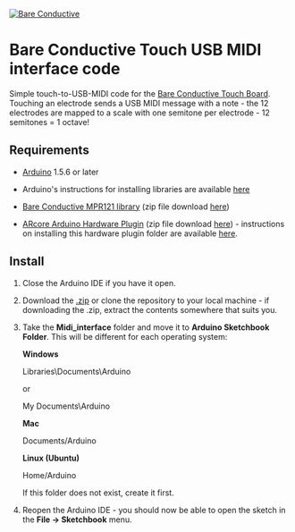 [![Bare Conductive](https://www.dropbox.com/s/7qmvpvst3kal3qv/LOGO_256x106.png?dl=1)](http://www.bareconductive.com/)

# Bare Conductive Touch USB MIDI interface code
Simple touch-to-USB-MIDI code for the [Bare Conductive Touch Board](http://www.bareconductive.com/shop/touch-board/). Touching an electrode sends a USB MIDI message with a note - the 12 electrodes are mapped to a scale with one semitone per electrode - 12 semitones = 1 octave!

## Requirements
* [Arduino](http://arduino.cc/en/Main/Software) 1.5.6 or later

* Arduino's instructions for installing libraries are available [here](http://arduino.cc/en/Guide/Libraries)
	
* [Bare Conductive MPR121 library](https://github.com/bareconductive/mpr121) (zip file download [here](https://github.com/bareconductive/mpr121/archive/public.zip))

* [ARcore Arduino Hardware Plugin](https://github.com/rkistner/arcore) (zip file download [here](https://github.com/rkistner/arcore/archive/master.zip)) - instructions on installing this hardware plugin folder are available [here](https://github.com/rkistner/arcore).


## Install

1. Close the Arduino IDE if you have it open.
1. Download the [.zip](https://github.com/BareConductive/touch-usb-midi-interface/archive/public.zip) or clone the repository to your local machine - if downloading the .zip, extract the contents somewhere that suits you.
1. Take the **Midi_interface** folder and move it to **Arduino Sketchbook Folder**. This will be different for each operating system: 

	**Windows**
	
	Libraries\\Documents\\Arduino
	
	or
	
	My Documents\\Arduino	
	
	**Mac**
	
	Documents/Arduino
	
	**Linux (Ubuntu)**
	
	Home/Arduino


	If this folder does not exist, create it first.
1. Reopen the Arduino IDE - you should now be able to open the sketch in the **File -> Sketchbook** menu.
